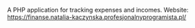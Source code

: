 A PHP application for tracking expenses and incomes.
Website: https://finanse.natalia-kaczynska.profesjonalnyprogramista.pl/
